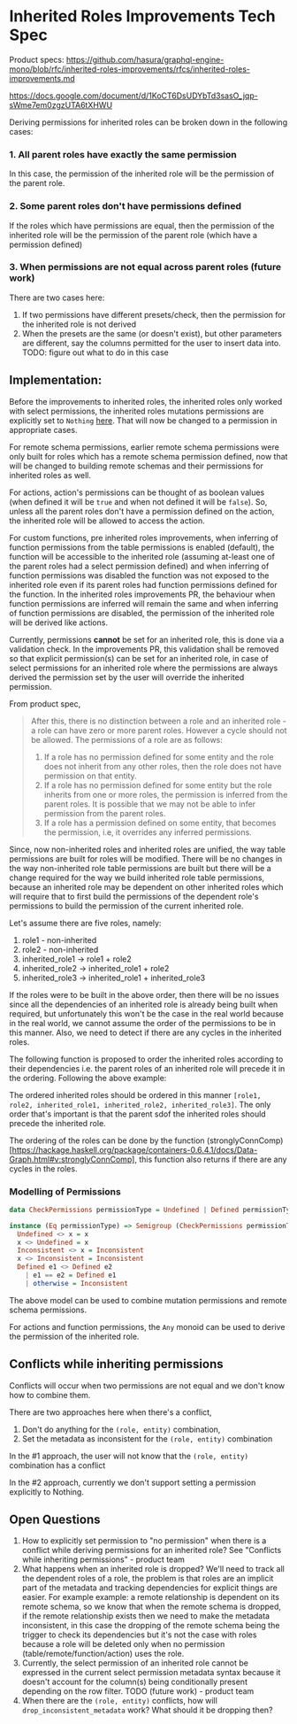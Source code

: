 # Inherited Roles Improvements Tech Spec


Product specs: https://github.com/hasura/graphql-engine-mono/blob/rfc/inherited-roles-improvements/rfcs/inherited-roles-improvements.md

https://docs.google.com/document/d/1KoCT6DsUDYbTd3sasO_jqp-sWme7em0zgzUTA6tXHWU

Deriving permissions for inherited roles can be broken down in the following cases:

### 1. All parent roles have exactly the same permission

In this case, the permission of the inherited role will be the permission of the parent role.

### 2. Some parent roles don't have permissions defined

If the roles which have permissions are equal, then the permission of the inherited role will be the permission of the parent role (which have a permission defined)

### 3. When permissions are not equal across parent roles (future work)

There are two cases here:

1. If two permissions have different presets/check, then the permission for the inherited role is not derived
2. When the presets are the same (or doesn't exist), but other parameters are different, say the columns permitted for the user to insert data into. TODO: figure out what to do in this case

## Implementation:

Before the improvements to inherited roles, the inherited roles only worked with select permissions, the inherited roles mutations permissions are explicitly set to `Nothing` [here](https://github.com/hasura/graphql-engine-mono/blob/328e28f521f6e5fa20489aaeea2be1f1cc456d56/server/src-lib/Hasura/RQL/DDL/Schema/Cache/Permission.hs#L191). That will now be changed to a permission in appropriate cases.

For remote schema permissions, earlier remote schema permissions were only built for roles which has a remote schema permission defined, now that will be changed to building remote schemas and their permissions for inherited roles as well.

For actions, action's permissions can be thought of as boolean values (when defined it will be `true` and when not defined it will be `false`).  So, unless all the parent roles don't have a permission defined on the action, the inherited role will be allowed to access the action.

For custom functions, pre inherited roles improvements, when inferring of function permissions from the table permissions is enabled (default), the function will be accessible to the inherited role (assuming at-least one of the parent roles had a select permission defined) and when inferring of function permissions was disabled the function was not exposed to the inherited role even if its parent roles had function permissions defined for the function. In the inherited roles improvements PR, the behaviour when function permissions are inferred will remain the same and when inferring of function permissions are disabled, the permission of the inherited role will be derived like actions.

Currently, permissions **cannot** be set for an inherited role, this is done via a validation check. In the improvements PR, this validation shall be removed so that explicit permission(s) can be set for an inherited role, in case of select permissions for an inherited role where the permissions are always derived the permission set by the user will override the inherited permission.

From product spec,

> After this, there is no distinction between a role and an inherited role - a role can have zero or more parent roles. However a cycle should not be allowed. The permissions of a role are as follows:
>
> 1. If a role has no permission defined for some entity and the role does not inherit from any other roles, then the role does not have permission on that entity.
> 2. If a role has no permission defined for some entity but the role inherits from one or more roles, the permission is inferred from the parent roles. It is possible that we may not be able to infer permission from the parent roles.
> 3. If a role has a permission defined on some entity, that becomes the permission, i.e, it overrides any inferred permissions.

Since, now non-inherited roles and inherited roles are unified, the way table permissions are built for roles will be modified. There will be no changes in the way non-inherited role table permissions are built but there will be a change required for the way we build inherited role table permissions, because an inherited role may be dependent on other inherited roles which will require that to first build the permissions of the dependent role's permissions to build the permission of the current inherited role.

Let's assume there are five roles, namely:

1. role1 - non-inherited
2. role2 - non-inherited
3. inherited_role1 -> role1 + role2
4. inherited_role2 -> inherited_role1 + role2
5. inherited_role3 -> inherited_role1 + inherited_role3


If the roles were to be built in the above order, then there will be no issues since all the dependencies of an inherited role is already being built when required, but unfortunately this won't be the case in the real world because in the real world, we cannot assume the order of the permissions to be in this manner. Also, we need to detect if there are any cycles in the inherited roles.

The following function is proposed to order the inherited roles according to their dependencies i.e.
the parent roles of an inherited role will precede it in the ordering. Following the above example:

The ordered inherited roles should be ordered in this manner ``[role1, role2, inherited_role1, inherited_role2, inherited_role3]``.
The only order that's important is that the parent sdof the inherited roles should precede the inherited role.

The ordering of the roles can be done by the function (stronglyConnComp)[https://hackage.haskell.org/package/containers-0.6.4.1/docs/Data-Graph.html#v:stronglyConnComp], this function
also returns if there are any cycles in the roles.

### Modelling of Permissions

```haskell
data CheckPermissions permissionType = Undefined | Defined permissionType | Inconsistent

instance (Eq permissionType) => Semigroup (CheckPermissions permissionType) where
  Undefined <> x = x
  x <> Undefined = x
  Inconsistent <> x = Inconsistent
  x <> Inconsistent = Inconsistent
  Defined e1 <> Defined e2
    | e1 == e2 = Defined e1
    | otherwise = Inconsistent

```

The above model can be used to combine mutation permissions and remote schema permissions.

For actions and function permissions, the ``Any`` monoid can be used to derive the permission of the inherited role.

## Conflicts while inheriting permissions

Conflicts will occur when two permissions are not equal and we don't know how to combine them.

There are two approaches here when there's a conflict,

1. Don't do anything for the `(role, entity)` combination,
2. Set the metadata as inconsistent for the `(role, entity)` combination

In the #1 approach, the user will not know that the `(role, entity)` combination has a conflict

In the #2 approach, currently we don't support setting a permission explicitly to Nothing.


## Open Questions

1. How to explicitly set permission to "no permission" when there is a conflict while deriving
   permissions for an inherited role? See "Conflicts while inheriting permissions" - product team
2. What happens when an inherited role is dropped? We'll need to track all the dependent roles of a role, the problem is that roles are an implicit part of the metadata and tracking dependencies for explicit things are easier. For example
   example: a remote relationship is dependent on its remote schema, so we know that when the remote schema is dropped, if the remote relationship exists then we need to make the metadata inconsistent, in this case the dropping of
   the remote schema being the trigger to check its dependencies but it's not the case with roles because a role will be deleted only when no permission (table/remote/function/action) uses the role.
3. Currently, the select permission of an inherited role cannot be expressed in the current select permission metadata syntax because it doesn't account for the column(s) being conditionally present depending on the row filter. TODO (future work) - product team
4. When there are the `(role, entity)` conflicts, how will `drop_inconsistent_metadata` work? What should it be dropping then?
